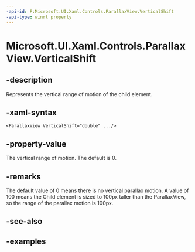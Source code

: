 ```yaml
---
-api-id: P:Microsoft.UI.Xaml.Controls.ParallaxView.VerticalShift
-api-type: winrt property
---
```


<!-- Property syntax.
public double VerticalShift { get;  set; }
-->

# Microsoft.UI.Xaml.Controls.ParallaxView.VerticalShift

## -description

Represents the vertical range of motion of the child element.

## -xaml-syntax

```xaml
<ParallaxView VerticalShift="double" .../>
```

## -property-value

The vertical range of motion. The default is 0.

## -remarks

The default value of 0 means there is no vertical parallax motion. A value of 100 means the Child element is sized to 100px taller than the ParallaxView, so the range of the parallax motion is 100px.

## -see-also

## -examples

